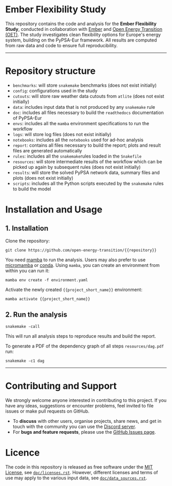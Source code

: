 <!--
SPDX-FileCopyrightText: Open Energy Transition gGmbH, Ember, and contributors to the Ember Flexibility Study
SPDX-License-Identifier: CC-BY-4.0
-->

# Ember Flexibility Study

This repository contains the code and analysis for the **Ember Flexibility Study**, conducted in collaboration with [Ember](https://ember-climate.org/) and [Open Energy Transition (OET)](https://openenergytransition.org/). The study investigates clean flexibility options for Europe's energy system, building on the PyPSA-Eur framework. All results are computed from raw data and code to ensure full reproducibility.

---

# Repository structure

* `benchmarks`: will store `snakemake` benchmarks (does not exist initially)
* `config`: configurations used in the study
* `cutouts`: will store raw weather data cutouts from `atlite` (does not exist initially)
* `data`: includes input data that is not produced by any `snakemake` rule
* `doc`: includes all files necessary to build the `readthedocs` documentation of PyPSA-Eur
* `envs`: includes all the `mamba` environment specifications to run the workflow
* `logs`: will store log files (does not exist initially)
* `notebooks`: includes all the `notebooks` used for ad-hoc analysis
* `report`: contains all files necessary to build the report; plots and result files are generated automatically
* `rules`: includes all the `snakemake`rules loaded in the `Snakefile`
* `resources`: will store intermediate results of the workflow which can be picked up again by subsequent rules (does not exist initially)
* `results`: will store the solved PyPSA network data, summary files and plots (does not exist initially)
* `scripts`: includes all the Python scripts executed by the `snakemake` rules to build the model

# Installation and Usage

## 1. Installation

Clone the repository:

    git clone https://github.com/open-energy-transition/{{repository}}

You need [mamba](https://mamba.readthedocs.io/en/latest/) to run the analysis. Users may also prefer to use [micromamba](https://mamba.readthedocs.io/en/latest/installation/micromamba-installation.html) or [conda](https://docs.conda.io/projects/conda/en/latest/index.html). Using `mamba`, you can create an environment from within you can run it:

    mamba env create -f environment.yaml

Activate the newly created `{{project_short_name}}` environment:

    mamba activate {{project_short_name}}

## 2. Run the analysis

    snakemake -call

This will run all analysis steps to reproduce results and build the report.

To generate a PDF of the dependency graph of all steps `resources/dag.pdf` run:

    snakemake -c1 dag

---

# Contributing and Support

We strongly welcome anyone interested in contributing to this project. If you have any ideas, suggestions or encounter problems, feel invited to file issues or make pull requests on GitHub.

- To **discuss** with other users, organise projects, share news, and get in touch with the community you can use the [Discord server](https://discord.gg/AnuJBk23FU).
- For **bugs and feature requests**, please use the [GitHub Issues page](https://github.com/open-energy-transition/{{repository}}/issues).

# Licence

The code in this repository is released as free software under the [MIT License](https://opensource.org/licenses/MIT), see [`doc/licenses.rst`](doc/licenses.rst). However, different licenses and terms of use may apply to the various input data, see [`doc/data_sources.rst`](doc/data_sources.rst).